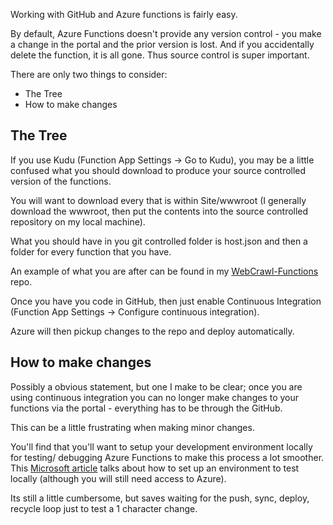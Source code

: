 Working with GitHub and Azure functions is fairly easy.

By default, Azure Functions doesn't provide any version control - you make a change in the portal and the prior version is lost.  And if you accidentally delete the function, it is all gone.  Thus source control is super important.

There are only two things to consider:

* The Tree
* How to make changes

## The Tree
If you use Kudu (Function App Settings -> Go to Kudu), you may be a little confused what you should download to produce your source controlled version of the functions.

You will want to download every that is within Site/wwwroot (I generally download the wwwroot, then put the contents into the source controlled repository on my local machine).

What you should have in you git controlled folder is host.json and then a folder for every function that you have.

An example of what you are after can be found in my [WebCrawl-Functions](https://github.com/Red-Folder/WebCrawl-Functions) repo.

Once you have you code in GitHub, then just enable Continuous Integration (Function App Settings -> Configure continuous integration).  

Azure will then pickup changes to the repo and deploy automatically.

## How to make changes
Possibly a obvious statement, but one I make to be clear; once you are using continuous integration you can no longer make changes to your functions via the portal - everything has to be through the GitHub.

This can be a little frustrating when making minor changes.

You'll find that you'll want to setup your development environment locally for testing/ debugging Azure Functions to make this process a lot smoother.  This [Microsoft article]() talks about how to set up an environment to test locally (although you will still need access to Azure).

Its still a little cumbersome, but saves waiting for the push, sync, deploy, recycle loop just to test a 1 character change.
